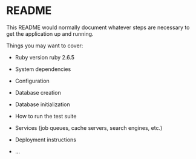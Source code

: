 # README

This README would normally document whatever steps are necessary to get the
application up and running.

Things you may want to cover:

* Ruby version
ruby 2.6.5
* System dependencies

* Configuration

* Database creation

* Database initialization

* How to run the test suite

* Services (job queues, cache servers, search engines, etc.)

* Deployment instructions

* ...
